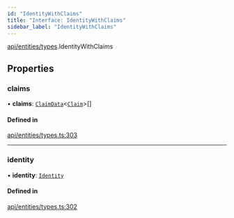 ```yaml
---
id: "IdentityWithClaims"
title: "Interface: IdentityWithClaims"
sidebar_label: "IdentityWithClaims"
---
```


[api/entities/types](../../../../../modules/API/Entities/Types/Types.md).IdentityWithClaims

## Properties

### claims

• **claims**: [`ClaimData`](../ClaimData/ClaimData.md)\<[`Claim`](../../../../../modules/API/Entities/Types/Types.md#claim)\>[]

#### Defined in

[api/entities/types.ts:303](https://github.com/PolymeshAssociation/polymesh-sdk/blob/8a9e72221/src/api/entities/types.ts#L303)

___

### identity

• **identity**: [`Identity`](../../../../../classes/API/Entities/Identity/Identity.md)

#### Defined in

[api/entities/types.ts:302](https://github.com/PolymeshAssociation/polymesh-sdk/blob/8a9e72221/src/api/entities/types.ts#L302)
